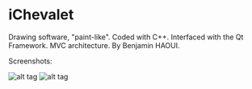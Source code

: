 # iChevalet
Drawing software, "paint-like". Coded with C++. Interfaced with the Qt Framework. MVC architecture. By Benjamin HAOUI.

Screenshots:

![alt tag](https://github.com/zirkis/iPaint/blob/master/Image/screenshots/Capture%20d’écran%202016-04-13%20à%2018.10.45.png)
![alt tag](https://github.com/zirkis/iPaint/blob/master/Image/screenshots/Capture%20d’écran%202016-04-13%20à%2018.11.57.png)


